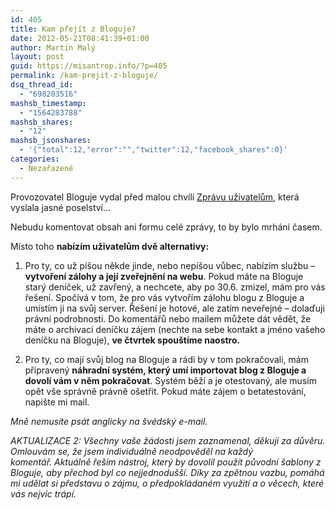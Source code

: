 ```yaml
---
id: 405
title: Kam přejít z Bloguje?
date: 2012-05-21T08:41:39+01:00
author: Martin Malý
layout: post
guid: https://misantrop.info/?p=405
permalink: /kam-prejit-z-bloguje/
dsq_thread_id:
  - "698203516"
mashsb_timestamp:
  - "1564283788"
mashsb_shares:
  - "12"
mashsb_jsonshares:
  - '{"total":12,"error":"","twitter":12,"facebook_shares":0}'
categories:
  - Nezařazené
---
```

Provozovatel Bloguje vydal před malou chvílí [Zprávu uživatelům](https://bloguje.bloguje.cz/929135-zprava-uzivatelum.php), která vyslala jasné poselství&#8230;

<!--more-->

Nebudu komentovat obsah ani formu celé zprávy, to by bylo mrhání časem.

Místo toho **nabízím uživatelům dvě alternativy:**

1. Pro ty, co už píšou někde jinde, nebo nepíšou vůbec, nabízím službu &#8211; **vytvoření zálohy a její zveřejnění na webu**. Pokud máte na Bloguje starý deníček, už zavřený, a nechcete, aby po 30.6. zmizel, mám pro vás řešení. Spočívá v tom, že pro vás vytvořím zálohu blogu z Bloguje a umístím ji na svůj server. Řešení je hotové, ale zatím neveřejné &#8211; dolaďuji právní podrobnosti. Do komentářů nebo mailem můžete dát vědět, že máte o archivaci deníčku zájem (nechte na sebe kontakt a jméno vašeho deníčku na Bloguje), **ve čtvrtek spouštíme naostro.**

2. Pro ty, co mají svůj blog na Bloguje a rádi by v tom pokračovali, mám připravený **náhradní systém, který umí importovat blog z Bloguje a dovolí vám v něm pokračovat**. Systém běží a je otestovaný, ale musím opět vše správně právně ošetřit. Pokud máte zájem o betatestování, napište mi mail.

_Mně nemusíte psát anglicky na švédský e-mail._

_AKTUALIZACE 2: Všechny vaše žádosti jsem zaznamenal, děkuji za důvěru. Omlouvám se, že jsem individuálně neodpověděl na každý komentář. _Aktuálně řeším nástroj, který by dovolil použít původní šablony z Bloguje, aby přechod byl co nejjednodušší. Díky za zpětnou vazbu, pomáhá mi udělat si představu o zájmu, o předpokládaném využití a o věcech, které vás nejvíc trápí.__